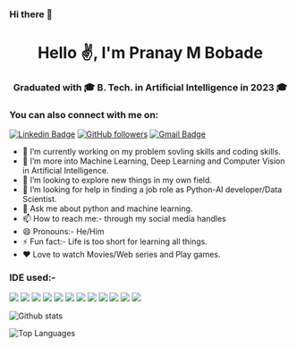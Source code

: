 ### Hi there 👋

<!-- <p align="left"> <img src="https://komarev.com/ghpvc/?username=pranaybobde&label=Profile%20Visitors&color=129e00&style=plastic" alt="pranaybobde" /> </p>  -->

<h1 align="center">Hello ✌️, I'm Pranay M Bobade</h1>

<h3 align="center"> Graduated with 🎓 B. Tech. in Artificial Intelligence in 2023 🎓 </h3>

<h3 align="left">You can also connect with me on:</h3>

[![Linkedin Badge](https://img.shields.io/badge/-Pranay%20M%20Bobde-blue?style=social&logo=Linkedin&logoColor=blue&link=https://www.linkedin.com/in/pranaybobde)](https://shorturl.at/BLQSY) <!--[![Instagram Badge](https://img.shields.io/badge/-@bobde_pranay-1ca0f1?style=social&logo=Instagram&logoColor=pink&link=https://www.instagram.com/pranaybobde/)](https://https://www.instagram.com/bobdepranay//)    [![Facebook Badge](https://img.shields.io/badge/-Pranay%20M%20Bobde-skyblue?style=social&logo=Facebook&logoColor=skyblue&link=https://www.facebook.com/pranaybobde)](https://www.facebook.com/pranay.bobde.16) --><!-- [![Twitter Badge](http://img.shields.io/badge/-@Pranay M Bobde-1ca0f1?style=social&logo=twitter&logoColor=blue&link=https://twitter.com/pranaybobde)](https://twitter.com/pranaybobde) -->  [![GitHub followers](https://img.shields.io/github/followers/pranaybobde?label=Github&style=social)](https://github.com/pranaybobde/?tab=follow) [![Gmail Badge](https://img.shields.io/badge/-Pranaybobade1-c14438?style=social&logo=Gmail&logoColor=red&link=mailto:pranaybobade1@gmail.com)](mailto:pranaybobade1@gmail.com) 






- 🔭 I’m currently working on my problem sovling skills and coding skills.
- 🌱 I’m more into Machine Learning, Deep Learning and Computer Vision in Artificial Intelligence.
- 👯 I’m looking to explore new things in my own field.
- 🤔 I’m looking for help in finding a job role as Python-AI developer/Data Scientist.
- 💬 Ask me about python and machine learning.
- 📫 How to reach me:- through my social media handles
- 😄 Pronouns:- He/Him
- ⚡ Fun fact:- Life is too short for learning all things.
- ❤️ Love to watch Movies/Web series and Play games.




<h3 align="left">IDE used:-</h3>

<img src="https://img.shields.io/badge/-Python-3776AB?logo=Python&logoColor=fff">  <img src="https://img.shields.io/badge/-Jupyter%20Notebook-F37626?logo=Jupyter&logoColor=fff"> <img src="https://img.shields.io/badge/-Google%20Colab-F9AB00?logo=Google%20Colab&logoColor=fff">  <img src="https://img.shields.io/badge/-PyCharm-000000?logo=PyCharm&logoColor=fff">  <img src="https://img.shields.io/badge/-Spyder-FF0000?logo=Spyder%20IDE&logoColor=fff"> <img src="[https://img.shields.io/badge/-Python-3776AB?logo=Python&logoColor=fff](https://img.shields.io/badge/MongoDB-4EA94B?style=for-the-badge&logo=MongoDB&logoColor=fff)"> 
<img src="[https://img.shields.io/badge/-Python-3776AB?logo=Python&logoColor=fff](https://img.shields.io/badge/MySQL-4479A1?style=for-the-badge&logo=MySQL&logoColor=fff)">  <img src="[https://img.shields.io/badge/-Python-3776AB?logo=Python&logoColor=fff](https://img.shields.io/badge/Docker-2496ED?style=for-the-badge&logo=Docker&logoColor=fff)"> <img src="https://img.shields.io/badge/Redis-DC382D?style=for-the-badge&logo=Redis&logoColor=fff"> <img src="https://img.shields.io/badge/Flask-000000?style=for-the-badge&logo=Flask&logoColor=fff"> <img src="https://img.shields.io/badge/Django-092E20?style=for-the-badge&logo=Django&logoColor=fff"> <img src="https://img.shields.io/badge/Ubuntu-E95420?style=for-the-badge&logo=Ubuntu&logoColor=fff">





![Github stats](https://github-readme-stats.vercel.app/api?username=pranaybobde&count_private=true&show_icons=true&theme=radical)

![Top Languages](https://github-readme-stats.vercel.app/api/top-langs/?username=PRANAYBOBDE&show_icons=true&theme=radical)

